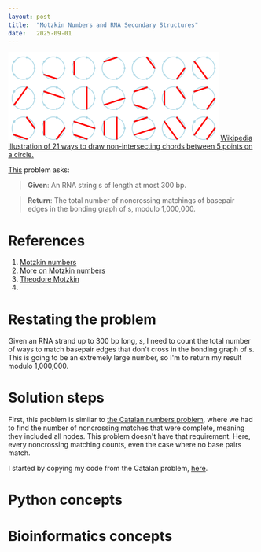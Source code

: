 ```yaml
---
layout: post
title:  "Motzkin Numbers and RNA Secondary Structures"
date:   2025-09-01
---
```


![MotzkinChords5.svg](../assets/MotzkinChords5.svg)
[Wikipedia illustration of 21 ways to draw non-intersecting chords between 5 points on a circle.](https://en.wikipedia.org/wiki/File:MotzkinChords5.svg)

[This](https://rosalind.info/problems/motz/) problem asks:

> **Given**: An RNA string s of length at most 300 bp.

> **Return**: The total number of noncrossing matchings of basepair edges in the bonding graph of s, modulo 1,000,000.

<!--break-->

# References
1. [Motzkin numbers](https://rosalind.info/glossary/motzkin-numbers/)
2. [More on Motzkin numbers](https://en.wikipedia.org/wiki/Motzkin_number)
3. [Theodore Motzkin](https://en.wikipedia.org/wiki/Theodore_Motzkin)
4. 

# Restating the problem
Given an RNA strand up to 300 bp long, _s_, I need to count the total number of ways to match basepair edges that don't cross in the bonding graph of _s_. This is going to be an extremely large number, so I'm to return my result modulo 1,000,000.

# Solution steps
First, this problem is similar to [the Catalan numbers problem](https://rosalind.info/problems/cat/), where we had to find the number of noncrossing matches that were complete, meaning they included all nodes. This problem doesn't have that requirement. Here, every noncrossing matching counts, even the case where no base pairs match.

I started by copying my code from the Catalan problem, [here](https://github.com/rmbryan71/rosalind/blob/main/solution-code/cat.py).



# Python concepts

# Bioinformatics concepts